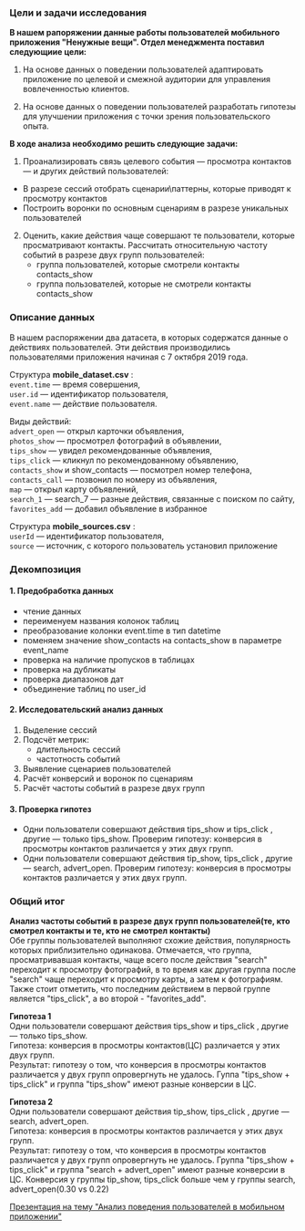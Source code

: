 ### Цели и задачи исследования

**В нашем рапоряжении данные работы пользователей мобильного приложения "Ненужные вещи". Отдел менеджмента поставил следующиие цели:**

1. На основе данных о поведении пользователей адаптировать приложение по целевой и смежной аудитории для управления вовлеченностью клиентов.

2. На основе данных о поведении пользователей разработать гипотезы для улучшении приложения с точки зрения пользовательского опыта.

**В ходе анализа необходимо решить следующие задачи:**

1. Проанализировать связь целевого события — просмотра контактов — и других действий пользователей:
 - В разрезе сессий отобрать сценарии\паттерны, которые приводят к просмотру контактов
 - Построить воронки по основным сценариям в разрезе уникальных пользователей  

2. Оценить, какие действия чаще совершают те пользователи, которые просматривают контакты. Рассчитать относительную частоту событий в разрезе двух групп пользователей:
    - группа пользователей, которые смотрели контакты contacts_show
    - группа пользователей, которые не смотрели контакты contacts_show

### Описание данных

В нашем распоряжении два датасета, в которых содержатся данные о действиях пользователей. Эти действия производились пользователями приложения начиная с 7 октября 2019 года.

Структура **mobile_dataset.csv** :  
`event.time` — время совершения,  
`user.id` — идентификатор пользователя,  
`event.name` — действие пользователя.  

Виды действий:  
`advert_open` — открыл карточки объявления,  
`photos_show` — просмотрел фотографий в объявлении,  
`tips_show` — увидел рекомендованные объявления,  
`tips_click` — кликнул по рекомендованному объявлению,  
`contacts_show` и show_contacts — посмотрел номер телефона,  
`contacts_call` — позвонил по номеру из объявления,  
`map` — открыл карту объявлений,  
`search_1` — search_7 — разные действия, связанные с поиском по сайту,  
`favorites_add` — добавил объявление в избранное

Структура **mobile_sources.csv** :  
`userId` — идентификатор пользователя,  
`source` — источник, с которого пользователь установил приложение

### Декомпозиция

#### 1. Предобработка данных
- чтение данных
- переименуем названия колонок таблиц
- преобразование колонки event.time в тип datetime
- поменяем значение show_contacts на contacts_show в параметре event_name
- проверка на наличие пропусков в таблицах
- проверка на дубликаты
- проверка диапазонов дат
- объединение таблиц по user_id

#### 2. Исследовательский анализ данных
1. Выделение сессий
2. Подсчёт метрик:
    - длительность сессий
    - частотность событий
3. Выявление сценариев пользователей
4. Расчёт конверсий и воронок по сценариям
5. Расчёт частоты событий в разрезе двух групп

#### 3. Проверка гипотез
- Одни пользователи совершают действия tips_show и tips_click , другие — только tips_show. Проверим гипотезу: конверсия в просмотры контактов различается у этих двух групп.
- Одни пользователи совершают действия tip_show, tips_click , другие — search, advert_open. Проверим гипотезу: конверсия в просмотры контактов различается у этих двух групп. 

### Общий итог

**Анализ частоты событий в разрезе двух групп пользователей(те, кто смотрел контакты и те, кто не смотрел контакты)**  
Обе группы пользователей выполняют схожие действия, популярность которых приблизительно одинакова. Отмечается, что группа, просматривавшая контакты, чаще всего после действия "search" переходит к просмотру фотографий, в то время как другая группа после "search" чаще переходит к просмотру карты, а затем к фотографиям. Также стоит отметить, что последним действием в первой группе является "tips_click", а во второй - "favorites_add".

**Гипотеза 1**  
Одни пользователи совершают действия tips_show и tips_click , другие — только tips_show.   
Гипотеза: конверсия в просмотры контактов(ЦС) различается у этих двух групп.  
Результат: гипотезу о том, что конверсия в просмотры контактов различается у двух групп опровергнуть не удалось. Гуппа "tips_show + tips_click" и группа "tips_show" имеют разные конверсии в ЦС.

**Гипотеза 2**  
Одни пользователи совершают действия tip_show, tips_click , другие — search, advert_open.   
Гипотеза: конверсия в просмотры контактов различается у этих двух групп.  
Результат: гипотезу о том, что конверсия в просмотры контактов различается у двух групп опровергнуть не удалось. Группа "tips_show + tips_click" и группа "search + advert_open" имеют разные конверсии в ЦС.
Конверсия у группы tip_show, tips_click больше чем у группы search, advert_open(0.30 vs 0.22)

[Презентация на тему "Анализ поведения пользователей в мобильном приложении"](https://disk.yandex.ru/i/L-SuhjZ1zdvM1Q)
